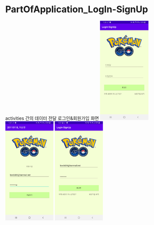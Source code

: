# PartOfApplication_LogIn-SignUp
activities 간의 데이터 전달 로그인&amp;회원가입 화면
<img src="1.jpg" width="30%"> <img src="2.jpg" width="30%"> <img src="3.jpg" width="30%">
